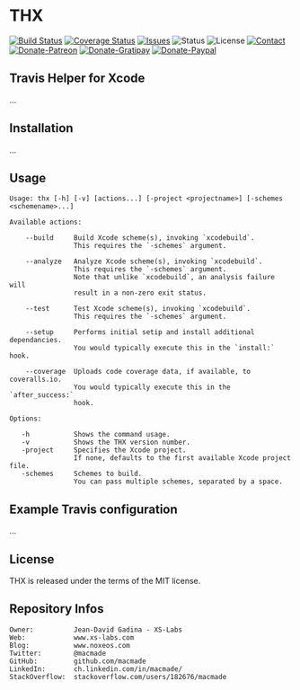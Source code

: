 THX
===

[![Build Status](https://img.shields.io/travis/macmade/thx.svg?branch=master&style=flat)](https://travis-ci.org/macmade/thx)
[![Coverage Status](https://img.shields.io/coveralls/macmade/thx.svg?branch=master&style=flat)](https://coveralls.io/r/macmade/thx?branch=master)
[![Issues](http://img.shields.io/github/issues/macmade/thx.svg?style=flat)](https://github.com/macmade/thx/issues)
![Status](https://img.shields.io/badge/status-active-brightgreen.svg?style=flat)
![License](https://img.shields.io/badge/license-mit-brightgreen.svg?style=flat)
[![Contact](https://img.shields.io/badge/contact-@macmade-blue.svg?style=flat)](https://twitter.com/macmade)  
[![Donate-Patreon](https://img.shields.io/badge/donate-patreon-yellow.svg?style=flat)](https://patreon.com/macmade)
[![Donate-Gratipay](https://img.shields.io/badge/donate-gratipay-yellow.svg?style=flat)](https://www.gratipay.com/macmade)
[![Donate-Paypal](https://img.shields.io/badge/donate-paypal-yellow.svg?style=flat)](https://paypal.me/xslabs)

Travis Helper for Xcode
-----------------------

...

Installation
------------

...

Usage
-----

    Usage: thx [-h] [-v] [actions...] [-project <projectname>] [-schemes <schemename>...]
    
    Available actions:
        
        --build     Build Xcode scheme(s), invoking `xcodebuild`.
                    This requires the `-schemes` argument.
        
        --analyze   Analyze Xcode scheme(s), invoking `xcodebuild`.
                    This requires the `-schemes` argument.
                    Note that unlike `xcodebuild`, an analysis failure will
                    result in a non-zero exit status.
        
        --test      Test Xcode scheme(s), invoking `xcodebuild`.
                    This requires the `-schemes` argument.
        
        --setup     Performs initial setip and install additional dependancies.
                    You would typically execute this in the `install:` hook.
        
        --coverage  Uploads code coverage data, if available, to coveralls.io.
                    You would typically execute this in the `after_success:`
                    hook.
    
    Options:
        
       -h           Shows the command usage.
       -v           Shows the THX version number.
       -project     Specifies the Xcode project.
                    If none, defaults to the first available Xcode project file.
       -schemes     Schemes to build.
                    You can pass multiple schemes, separated by a space.

Example Travis configuration
----------------------------

...

License
-------

THX is released under the terms of the MIT license.

Repository Infos
----------------

    Owner:			Jean-David Gadina - XS-Labs
    Web:			www.xs-labs.com
    Blog:			www.noxeos.com
    Twitter:		@macmade
    GitHub:			github.com/macmade
    LinkedIn:		ch.linkedin.com/in/macmade/
    StackOverflow:	stackoverflow.com/users/182676/macmade
